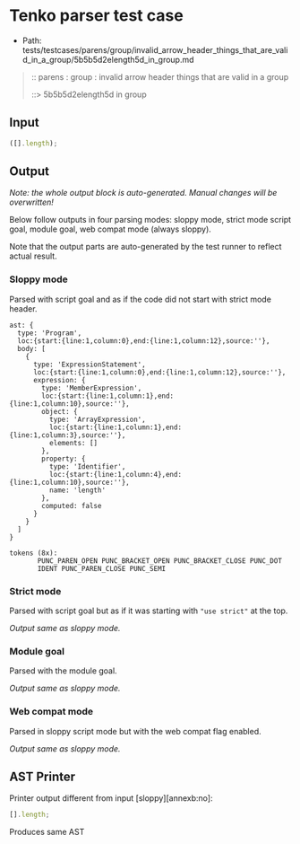 # Tenko parser test case

- Path: tests/testcases/parens/group/invalid_arrow_header_things_that_are_valid_in_a_group/5b5b5d2elength5d_in_group.md

> :: parens : group : invalid arrow header things that are valid in a group
>
> ::> 5b5b5d2elength5d in group

## Input

`````js
([].length);
`````

## Output

_Note: the whole output block is auto-generated. Manual changes will be overwritten!_

Below follow outputs in four parsing modes: sloppy mode, strict mode script goal, module goal, web compat mode (always sloppy).

Note that the output parts are auto-generated by the test runner to reflect actual result.

### Sloppy mode

Parsed with script goal and as if the code did not start with strict mode header.

`````
ast: {
  type: 'Program',
  loc:{start:{line:1,column:0},end:{line:1,column:12},source:''},
  body: [
    {
      type: 'ExpressionStatement',
      loc:{start:{line:1,column:0},end:{line:1,column:12},source:''},
      expression: {
        type: 'MemberExpression',
        loc:{start:{line:1,column:1},end:{line:1,column:10},source:''},
        object: {
          type: 'ArrayExpression',
          loc:{start:{line:1,column:1},end:{line:1,column:3},source:''},
          elements: []
        },
        property: {
          type: 'Identifier',
          loc:{start:{line:1,column:4},end:{line:1,column:10},source:''},
          name: 'length'
        },
        computed: false
      }
    }
  ]
}

tokens (8x):
       PUNC_PAREN_OPEN PUNC_BRACKET_OPEN PUNC_BRACKET_CLOSE PUNC_DOT
       IDENT PUNC_PAREN_CLOSE PUNC_SEMI
`````

### Strict mode

Parsed with script goal but as if it was starting with `"use strict"` at the top.

_Output same as sloppy mode._

### Module goal

Parsed with the module goal.

_Output same as sloppy mode._

### Web compat mode

Parsed in sloppy script mode but with the web compat flag enabled.

_Output same as sloppy mode._

## AST Printer

Printer output different from input [sloppy][annexb:no]:

````js
[].length;
````

Produces same AST
